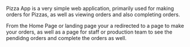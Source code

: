 Pizza App is a very simple web application, primarily used for making orders for Pizzas, as well as viewing orders and also completing orders.


From the Home Page or landing page your a redirected to a page to make your orders, as well as a page for staff or production team to see the pendidng orders and complete the orders as well.
